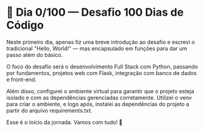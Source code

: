 # 📅 Dia 0/100 — Desafio 100 Dias de Código

Neste primeiro dia, apenas fiz uma breve introdução ao desafio e escrevi o tradicional "Hello, World!" — mas encapsulado em funções para dar um passo além do básico.

O foco do desafio será o desenvolvimento Full Stack com Python, passando por fundamentos, projetos web com Flask, integração com banco de dados e front-end.

Além disso, configurei o ambiente virtual para garantir que o projeto esteja isolado e com as dependências gerenciadas corretamente. Utilizei o venv para criar o ambiente, e logo após, instalei as dependências do projeto a partir do arquivo requirements.txt.

Esse é o início da jornada. Vamos com tudo! 🚀
